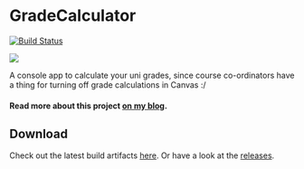 # GradeCalculator
[![Build Status](http://cn01.visr.endogix.net:8880/buildStatus/icon?job=crookm/GradeCalculator/master)](https://edx.click/V7lYU7x)

![](https://endogix-my.sharepoint.com/personal/crookm_endogix_net/_layouts/15/guestaccess.aspx?docid=08b9972d4f17b410b92120605c23769b5&authkey=AUqjeR5MH40oZnMqnv_mJyI)

A console app to calculate your uni grades, since course co-ordinators have a thing for turning off grade calculations in Canvas :/

#### Read more about this project [on my blog](https://edx.click/fHwUfAI).

## Download
Check out the latest build artifacts [here](https://edx.click/Xl98tx9). Or have a look at the [releases](https://github.com/crookm/GradeCalculator/releases).

